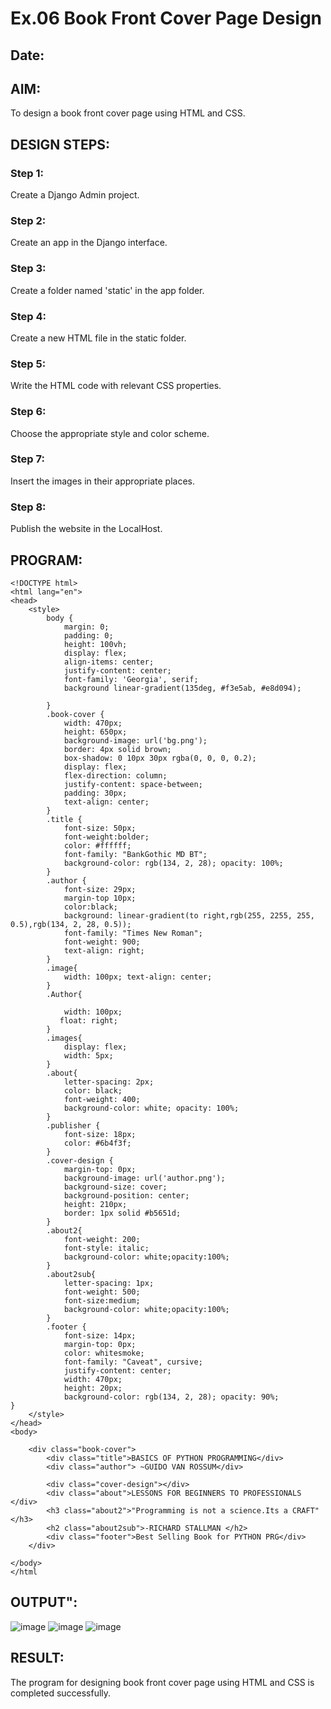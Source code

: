 # Ex.06 Book Front Cover Page Design
## Date:

## AIM:
To design a book front cover page using HTML and CSS.

## DESIGN STEPS:

### Step 1:
Create a Django Admin project.

### Step 2:
Create an app in the Django interface.

### Step 3:
Create a folder named 'static' in the app folder.

### Step 4:
Create a new HTML file in the static folder.

### Step 5:
Write the HTML code with relevant CSS properties.

### Step 6:
Choose the appropriate style and color scheme.

### Step 7:
Insert the images in their appropriate places.

### Step 8:
Publish the website in the LocalHost.

## PROGRAM:
````
<!DOCTYPE html>
<html lang="en">
<head>
    <style>
        body {
            margin: 0;
            padding: 0;
            height: 100vh;
            display: flex;
            align-items: center;
            justify-content: center;
            font-family: 'Georgia', serif;
            background linear-gradient(135deg, #f3e5ab, #e8d094);
           
        }
        .book-cover {
            width: 470px;
            height: 650px;
            background-image: url('bg.png');
            border: 4px solid brown;
            box-shadow: 0 10px 30px rgba(0, 0, 0, 0.2);
            display: flex;
            flex-direction: column;
            justify-content: space-between;
            padding: 30px;
            text-align: center;
        }
        .title {
            font-size: 50px;
            font-weight:bolder;
            color: #ffffff;
            font-family: "BankGothic MD BT";
            background-color: rgb(134, 2, 28); opacity: 100%;
        }
        .author {
            font-size: 29px;
            margin-top 10px;
            color:black;
            background: linear-gradient(to right,rgb(255, 2255, 255, 0.5),rgb(134, 2, 28, 0.5));
            font-family: "Times New Roman";
            font-weight: 900;
            text-align: right;
        }
        .image{
            width: 100px; text-align: center;
        }
        .Author{
            
            width: 100px;
           float: right; 
        }
        .images{
            display: flex;
            width: 5px;
        }
        .about{
            letter-spacing: 2px;
            color: black;
            font-weight: 400;
            background-color: white; opacity: 100%;
        }
        .publisher {
            font-size: 18px;
            color: #6b4f3f;
        }
        .cover-design {
            margin-top: 0px;
            background-image: url('author.png');
            background-size: cover;
            background-position: center;
            height: 210px;
            border: 1px solid #b5651d;
        }
        .about2{
            font-weight: 200;
            font-style: italic;
            background-color: white;opacity:100%;
        }
        .about2sub{
            letter-spacing: 1px;
            font-weight: 500;
            font-size:medium;
            background-color: white;opacity:100%;
        }
        .footer {
            font-size: 14px;
            margin-top: 0px;
            color: whitesmoke;
            font-family: "Caveat", cursive;
            justify-content: center;
            width: 470px;
            height: 20px;
            background-color: rgb(134, 2, 28); opacity: 90%;
}
    </style>
</head>
<body>

    <div class="book-cover">
        <div class="title">BASICS OF PYTHON PROGRAMMING</div>
        <div class="author"> ~GUIDO VAN ROSSUM</div>
        
        <div class="cover-design"></div>
        <div class="about">LESSONS FOR BEGINNERS TO PROFESSIONALS </div>
        <h3 class="about2">"Programming is not a science.Its a CRAFT" </h3>
        <h2 class="about2sub">-RICHARD STALLMAN </h2>
        <div class="footer">Best Selling Book for PYTHON PRG</div>
    </div>

</body>
</html
``````

## OUTPUT":
![image](https://github.com/user-attachments/assets/9e26c367-89f5-48bc-a743-5b33c39b915c)
![image](https://github.com/user-attachments/assets/4da1a0e6-001b-43ca-8f68-4d92c1acd19e)
![image](https://github.com/user-attachments/assets/563cb5b8-88b8-479b-bff0-aa01954b63bb)





## RESULT:
The program for designing book front cover page using HTML and CSS is completed successfully.
